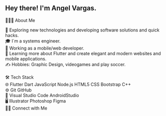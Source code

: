 <h2>Hey there! I'm Angel Vargas.</h2>

👨🏻‍💻  About Me

 🤔   Exploring new technologies and developing software solutions and quick hacks.</br>
 🎓   I´m a systems engineer.</br>
💼   Working as a mobile/web developer.</br>
🌱   Learning more about Flutter and create elegant and modern websites and mobile applications.</br>
✍️   Hobbies: Graphic Design, videogames and play soccer.</br></br>
🛠  Tech Stack</br>
🌐   Flutter Dart JavaScript Node.js HTML5 CSS Bootstrap C++</br>
⚙️   Git GitHub</br>
🔧   Visual Studio Code AndroidStudio</br>
🖥   Illustrator Photoshop Figma</br>
🤝🏻  Connect with Me</br></br>

